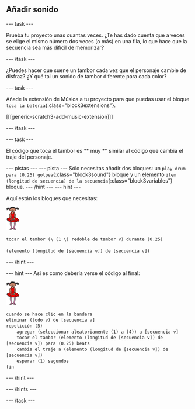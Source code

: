 ## Añadir sonido

\--- task \---

Prueba tu proyecto unas cuantas veces. ¿Te has dado cuenta que a veces se elige el mismo número dos veces (o más) en una fila, lo que hace que la secuencia sea más difícil de memorizar?

\--- /task \---

¿Puedes hacer que suene un tambor cada vez que el personaje cambie de disfraz? ¿Y qué tal un sonido de tambor diferente para cada color?

\--- task \---

Añade la extensión de Música a tu proyecto para que puedas usar el bloque `toca la bateria`{:class="block3extensions"}.

[[[generic-scratch3-add-music-extension]]]

\--- /task \---

\--- task \---

El código que toca el tambor es ** muy ** similar al código que cambia el traje del personaje.

\--- pistas \--- \--- pista \--- Sólo necesitas añadir dos bloques: un `play drum para (0.25) golpea`{:class="block3sound"} bloque y un elemento `item (longitud de secuencia) de la secuencia`{:class="block3variables"} bloque. \--- /hint \--- \--- hint \---

Aquí están los bloques que necesitas:

![bailarina](images/ballerina.png)

```blocks3
tocar el tambor (\ (1 \) redoble de tambor v) durante (0.25) 

(elemento (longitud de [secuencia v]) de [secuencia v])
```

\--- /hint \---

\--- hint \--- Así es como debería verse el código al final:

![bailarina](images/ballerina.png)

```blocks3
cuando se hace clic en la bandera
eliminar (todo v) de [secuencia v]
repetición (5)
    agregar (seleccionar aleatoriamente (1) a (4)) a [secuencia v]
    tocar el tambor (elemento (longitud de [secuencia v]) de [secuencia v]) para (0.25) beats
    cambia el traje a (elemento (longitud de [secuencia v]) de [secuencia v])
    esperar (1) segundos
fin
```

\--- /hint \---

\--- /hints \---

\--- /task \---